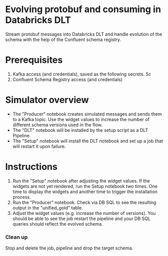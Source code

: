 # Evolving protobuf and consuming in Databricks DLT
Stream protobuf messages into Databricks DLT and handle evolution of the schema with the help of the Confluent schema registry.

# Prerequisites
1. Kafka access (and credentials), saved as the following secrets. Sc
2. Confluent Schema Registry access (and credentials)



# Simulator overview
* The "Producer" notebook creates simulated messages and sends them to a Kafka topic. Use the widget values to increase the number of different schema versions used in the flow.
* The "DLT" notebook will be installed by the setup script as a DLT Pipeline.
* The "Setup" notebook will install the DLT notebook and set up a job that will restart it upon failure.

# Instructions
1. Run the "Setup" notebook after adjusting the widget values. If the widgets are not yet rendered, run the Setup notebook two times. One time to display the widgets and another time to trigger the installation process.
2. Run the "Producer" notebook. Check via DB SQL to see the resulting output in the "unified_gold" table.
3. Adjust the widget values (e.g. increase the number of versions). You should be able to see the job restart the pipeline and your DB SQL queries should reflect the evolved schema.

### Clean up
Stop and delete the job, pipeline and drop the target schema.
